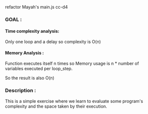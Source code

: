 refactor Mayah's main.js cc-d4

### GOAL : 
#### Time complexity analysis:

Only one loop and a delay so complexity is O(n)


#### Memory Analysis : 

Function executes itself n times so Memory usage is n * number of variables executed per loop_step.

So the result is also O(n)

### Description : 
This is a simple exercise where we learn to evaluate some program's complexity and the space taken by their execution.